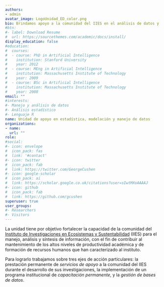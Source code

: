 ```yaml
---
authors:
- admin
avatar_image: LogoUnidad_ED_color.png
bio: Brindamos apoyo a la comunidad del IIES en el análisis de datos y la modelación estadística.
#btn:
#- label: Download Resume
#  url: https://sourcethemes.com/academic/docs/install/
display_education: false
#education:
#  courses:
#  - course: PhD in Artificial Intelligence
#    institution: Stanford University
#    year: 2012
#  - course: MEng in Artificial Intelligence
#    institution: Massachusetts Institute of Technology
#    year: 2009
#  - course: BSc in Artificial Intelligence
#    institution: Massachusetts Institute of Technology
#    year: 2008
email: ""
#interests:
#- Manejo y análisis de datos
#- Análisis estadístico
#- Lenguaje R
name: Unidad de apoyo en estadística, modelación y manejo de datos
organizations:
- name: 
  url: ""
role: 
#social:
#- icon: envelope
#  icon_pack: fas
#  link: '#contact'
#- icon: twitter
#  icon_pack: fab
#  link: https://twitter.com/GeorgeCushen
#- icon: google-scholar
#  icon_pack: ai
#  link: https://scholar.google.co.uk/citations?user=sIwtMXoAAAAJ
#- icon: github
#  icon_pack: fab
#  link: https://github.com/gcushen
superuser: true
user_groups:
#- Researchers
#- Visitors
---
```

La unidad tiene por objetivo fortalecer la capacidad de la comunidad del [Instituto de Investigaciones en Ecosistemas y Sustentabilidad](https://www.iies.unam.mx/) (IIES) para el manejo, análisis y síntesis
de información, con el fin de contribuir al mantenimiento de los altos niveles de productividad 
académica y de formación de recursos humanos que han caracterizado al instituto. 

Para lograrlo trabajamos sobre tres ejes de acción  particulares: la prestación  permanente de 
*servicios de apoyo* a la comunidad del IIES durante el  desarrollo de sus investigaciones, la 
implementación de un programa institucional de *capacitación permanente*, y la *gestión de bases de datos*.
